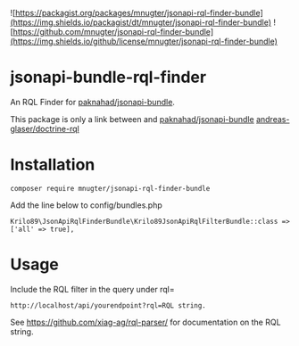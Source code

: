 ![https://packagist.org/packages/mnugter/jsonapi-rql-finder-bundle](https://img.shields.io/packagist/dt/mnugter/jsonapi-rql-finder-bundle)
![https://github.com/mnugter/jsonapi-rql-finder-bundle](https://img.shields.io/github/license/mnugter/jsonapi-rql-finder-bundle)
# jsonapi-bundle-rql-finder
An RQL Finder for [paknahad/jsonapi-bundle][1].

This package is only a link between and [paknahad/jsonapi-bundle][1] [andreas-glaser/doctrine-rql][2]

# Installation

```
composer require mnugter/jsonapi-rql-finder-bundle
```

Add the line below to config/bundles.php

```
Krilo89\JsonApiRqlFinderBundle\Krilo89JsonApiRqlFilterBundle::class => ['all' => true],
```


# Usage

Include the RQL filter in the query under rql=

```
http://localhost/api/yourendpoint?rql=RQL string.
```

See https://github.com/xiag-ag/rql-parser/ for documentation on the RQL string.

[1]: https://github.com/paknahad/jsonapi-bundle
[2]: https://github.com/andreas-glaser/doctrine-rql
